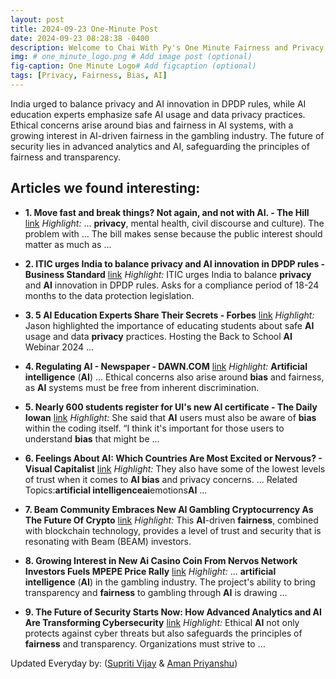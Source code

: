 ```yaml
---
layout: post
title: 2024-09-23 One-Minute Post
date: 2024-09-23 08:28:38 -0400
description: Welcome to Chai With Py's One Minute Fairness and Privacy, which aims to provide you the current happenings in the world of Fairness, Privacy, and AI.
img: # one_minute_logo.png # Add image post (optional)
fig-caption: One Minute Logo# Add figcaption (optional)
tags: [Privacy, Fairness, Bias, AI]
---
```


India urged to balance privacy and AI innovation in DPDP rules, while AI education experts emphasize safe AI usage and data privacy practices. Ethical concerns arise around bias and fairness in AI systems, with a growing interest in AI-driven fairness in the gambling industry. The future of security lies in advanced analytics and AI, safeguarding the principles of fairness and transparency.

## Articles we found interesting:

- **1. Move fast and break things? Not again, and not with <b>AI</b>. - The Hill** [link](https://thehill.com/opinion/technology/4891654-move-fast-and-break-things-not-again-and-not-with-ai/)
_Highlight:_ ... <b>privacy</b>, mental health, civil discourse and culture). The problem with ... The bill makes sense because the public interest should matter as much as&nbsp;...

- **2. ITIC urges India to balance <b>privacy</b> and <b>AI</b> innovation in DPDP rules - Business Standard** [link](https://www.business-standard.com/industry/news/itic-urges-india-to-balance-privacy-and-ai-innovation-in-dpdp-rules-124092200484_1.html)
_Highlight:_ ITIC urges India to balance <b>privacy</b> and <b>AI</b> innovation in DPDP rules. Asks for a compliance period of 18-24 months to the data protection legislation.

- **3. 5 <b>AI</b> Education Experts Share Their Secrets - Forbes** [link](https://www.forbes.com/sites/danfitzpatrick/2024/09/22/5-ai-education-experts-share-their-secrets/)
_Highlight:_ Jason highlighted the importance of educating students about safe <b>AI</b> usage and data <b>privacy</b> practices. Hosting the Back to School <b>AI</b> Webinar 2024&nbsp;...

- **4. Regulating <b>AI</b> - Newspaper - DAWN.COM** [link](https://www.dawn.com/news/1860390/regulating-ai)
_Highlight:_ <b>Artificial intelligence</b> (<b>AI</b>) ... Ethical concerns also arise around <b>bias</b> and fairness, as <b>AI</b> systems must be free from inherent discrimination.

- **5. Nearly 600 students register for UI&#39;s new <b>AI</b> certificate - The Daily Iowan** [link](https://dailyiowan.com/2024/09/22/nearly-600-students-register-for-uis-new-ai-certificate/)
_Highlight:_ She said that <b>AI</b> users must also be aware of <b>bias</b> within the coding itself. “I think it&#39;s important for those users to understand <b>bias</b> that might be&nbsp;...

- **6. Feelings About <b>AI</b>: Which Countries Are Most Excited or Nervous? - Visual Capitalist** [link](https://www.visualcapitalist.com/cp/feelings-about-ai-which-countries-are-most-excited-or-nervous/)
_Highlight:_ They also have some of the lowest levels of trust when it comes to <b>AI bias</b> and privacy concerns. ... Related Topics:<b>artificial intelligenceai</b>emotions<b>AI</b>&nbsp;...

- **7. Beam Community Embraces New <b>AI</b> Gambling Cryptocurrency As The Future Of Crypto** [link](https://bitcoinist.com/beam-community-embraces-new-ai-gambling-cryptocurrency-as-the-future-of-crypto/)
_Highlight:_ This <b>AI</b>-driven <b>fairness</b>, combined with blockchain technology, provides a level of trust and security that is resonating with Beam (BEAM) investors.

- **8. Growing Interest in New <b>Ai</b> Casino Coin From Nervos Network Investors Fuels MPEPE Price Rally** [link](https://bitcoinist.com/growing-interest-in-new-ai-casino-coin-from-nervos-network-investors-fuels-mpepe-price-rally/)
_Highlight:_ ... <b>artificial intelligence</b> (<b>AI</b>) in the gambling industry. The project&#39;s ability to bring transparency and <b>fairness</b> to gambling through <b>AI</b> is drawing&nbsp;...

- **9. The Future of Security Starts Now: How Advanced Analytics and <b>AI</b> Are Transforming Cybersecurity** [link](https://www.digitaljournal.com/pr/news/vehement-media/future-security-starts-now-advanced-164923313.html)
_Highlight:_ Ethical <b>AI</b> not only protects against cyber threats but also safeguards the principles of <b>fairness</b> and transparency. Organizations must strive to&nbsp;...


Updated Everyday by: (<a href="https://supritivijay.github.io/">Supriti Vijay</a> & <a href="https://amanpriyanshu.github.io/">Aman Priyanshu</a>)
